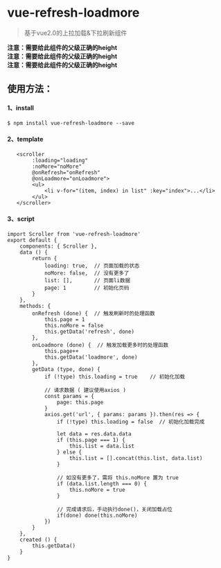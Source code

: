 # vue-refresh-loadmore

> 基于vue2.0的上拉加载&下拉刷新组件  
  
**注意：需要给此组件的父级正确的height**  
**注意：需要给此组件的父级正确的height**  
**注意：需要给此组件的父级正确的height**  
    
    
    
## 使用方法：  

#### 1、install  
    $ npm install vue-refresh-loadmore --save
    
#### 2、template  

       <scroller  
            :loading="loading"  
            :noMore="noMore"  
            @onRefresh="onRefresh"  
            @onLoadmore="onLoadmore">  
            <ul>  
                <li v-for="(item, index) in list" :key="index">...</li>  
            </ul>  
       </scroller>  
  
#### 3、script  
 
    import Scroller from 'vue-refresh-loadmore'  
    export default {
	    components: { Scroller },  
	    data () {  
	        return {  
	            loading: true,  // 页面加载的状态  
	            noMore: false,  // 没有更多了  
	            list: [],       // 页面li数据  
	            page: 1         // 初始化页码
	        }  
	    },  
	    methods: {  
	        onRefresh (done) {  // 触发刷新时的处理函数
	            this.page = 1  
	            this.noMore = false  
	            this.getData('refresh', done)  
	        },  
	        onLoadmore (done) {  // 触发加载更多时的处理函数
	            this.page++  
	            this.getData('loadmore', done)  
	        },  
	        getData (type, done) {  
	            if (!type) this.loading = true    // 初始化加载  
	            
	            // 请求数据 ( 建议使用axios )  
	            const params = {  
	                page: this.page  
	            }  
	            axios.get('url', { params: params }).then(res => {  
	                if (!type) this.loading = false  // 初始化加载完成  
	                
	                let data = res.data.data  
	                if (this.page === 1) {  
	                    this.list = data.list  
	                } else {  
	                    this.list = [].concat(this.list, data.list)  
	                }  
	
	                // 如没有更多了，需将 this.noMore 置为 true  
	                if (data.list.length === 0) {  
	                    this.noMore = true  
	                }  
	                
	                // 完成请求后，手动执行done()，关闭加载占位  
	                if(done) done(this.noMore)  
	            })  
	        }  
	    },  
	    created () {
	        this.getData()
	    }
    }
